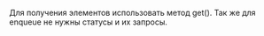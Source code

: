 Для получения элементов использовать метод get(). 
Так же для enqueue не нужны статусы и их запросы. 